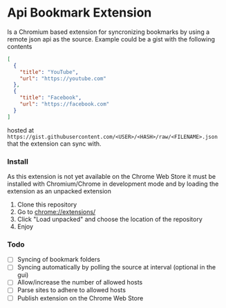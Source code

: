 # Api Bookmark Extension

Is a Chromium based extension for syncronizing bookmarks by using a remote json api as the source. Example could be a gist with the following contents

```json
[
  {
    "title": "YouTube",
    "url": "https://youtube.com"
  },
  {
    "title": "Facebook",
    "url": "https://facebook.com"
  }
]
```

hosted at `https://gist.githubusercontent.com/<USER>/<HASH>/raw/<FILENAME>.json` that the extension can sync with.

### Install

As this extension is not yet available on the Chrome Web Store it must be installed with Chromium/Chrome in development mode and by loading the extension as an unpacked extension

1. Clone this repository
2. Go to [chrome://extensions/](chrome://extensions/)
3. Click "Load unpacked" and choose the location of the repository
4. Enjoy

### Todo

- [ ] Syncing of bookmark folders
- [ ] Syncing automatically by polling the source at interval (optional in the gui)
- [ ] Allow/increase the number of allowed hosts
- [ ] Parse sites to adhere to allowed hosts
- [ ] Publish extension on the Chrome Web Store
